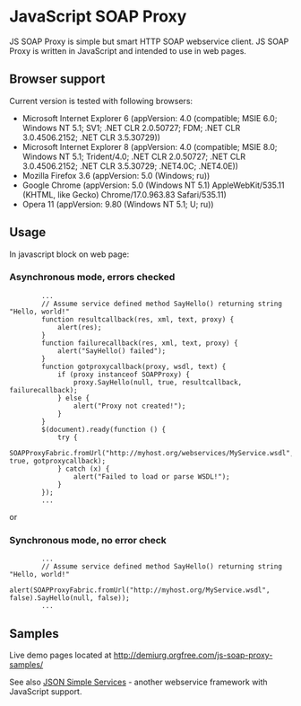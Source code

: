 # JavaScript SOAP Proxy #

JS SOAP Proxy is simple but smart HTTP SOAP webservice client. JS SOAP Proxy is written in JavaScript and intended to use in web pages.

## Browser support ##

Current version is tested with following browsers:
  * Microsoft Internet Explorer 6 (appVersion: 4.0 (compatible; MSIE 6.0; Windows NT 5.1; SV1; .NET CLR 2.0.50727; FDM; .NET CLR 3.0.4506.2152; .NET CLR 3.5.30729))
  * Microsoft Internet Explorer 8 (appVersion: 4.0 (compatible; MSIE 8.0; Windows NT 5.1; Trident/4.0; .NET CLR 2.0.50727; .NET CLR 3.0.4506.2152; .NET CLR 3.5.30729; .NET4.0C; .NET4.0E))
  * Mozilla Firefox 3.6 (appVersion: 5.0 (Windows; ru))
  * Google Chrome (appVersion: 5.0 (Windows NT 5.1) AppleWebKit/535.11 (KHTML, like Gecko) Chrome/17.0.963.83 Safari/535.11)
  * Opera 11 (appVersion: 9.80 (Windows NT 5.1; U; ru))
## Usage ##

In javascript block on web page:

### Asynchronous mode, errors checked ###
```
        ...
        // Assume service defined method SayHello() returning string "Hello, world!"
        function resultcallback(res, xml, text, proxy) {
            alert(res);
        }
        function failurecallback(res, xml, text, proxy) {
            alert("SayHello() failed");
        }
        function gotproxycallback(proxy, wsdl, text) {
            if (proxy instanceof SOAPProxy) {
                proxy.SayHello(null, true, resultcallback, failurecallback);
            } else {
                alert("Proxy not created!");
            }
        }
        $(document).ready(function () {
            try {
                SOAPProxyFabric.fromUrl("http://myhost.org/webservices/MyService.wsdl", true, gotproxycallback);
            } catch (x) {
                alert("Failed to load or parse WSDL!");
            }
        });
        ...
```

or

### Synchronous mode, no error check ###
```
        ...
        // Assume service defined method SayHello() returning string "Hello, world!"
        alert(SOAPProxyFabric.fromUrl("http://myhost.org/MyService.wsdl", false).SayHello(null, false));
        ...
```

## Samples ##

Live demo pages located at http://demiurg.orgfree.com/js-soap-proxy-samples/

See also [JSON Simple Services](http://code.google.com/p/jsonss) - another webservice framework with JavaScript support.